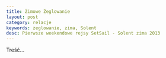 ```yaml
---
title: Zimowe Żeglowanie
layout: post
category: relacje
keywords: żeglowanie, zima, Solent 
desc: Pierwsze weekendowe rejsy SetSail - Solent zima 2013
---
```


<script src="https://maps.googleapis.com/maps/api/js?sensor=false"></script>

Treść...

<div class="map_canvas" id="solent4"></div>


<script>
function loadKmlLayer(src, map) 
{
  var kmlLayer = new google.maps.KmlLayer(src, {
    suppressInfoWindows: true,
    preserveViewport: false,
    map: map
  });
}
function initialize() 
{
    var solent4 = document.getElementById('solent4');
    var map4 = new google.maps.Map(solent4, {
      center: new google.maps.LatLng(50.7017, -1.2868),
      zoom: 10,
      mapTypeId: google.maps.MapTypeId.TERRAIN
    });        
    loadKmlLayer("http://0.0.0.0:4000/tracks/2013-12-08-solent.kmz", map4);
}

google.maps.event.addDomListener(window, 'load', initialize);
</script>